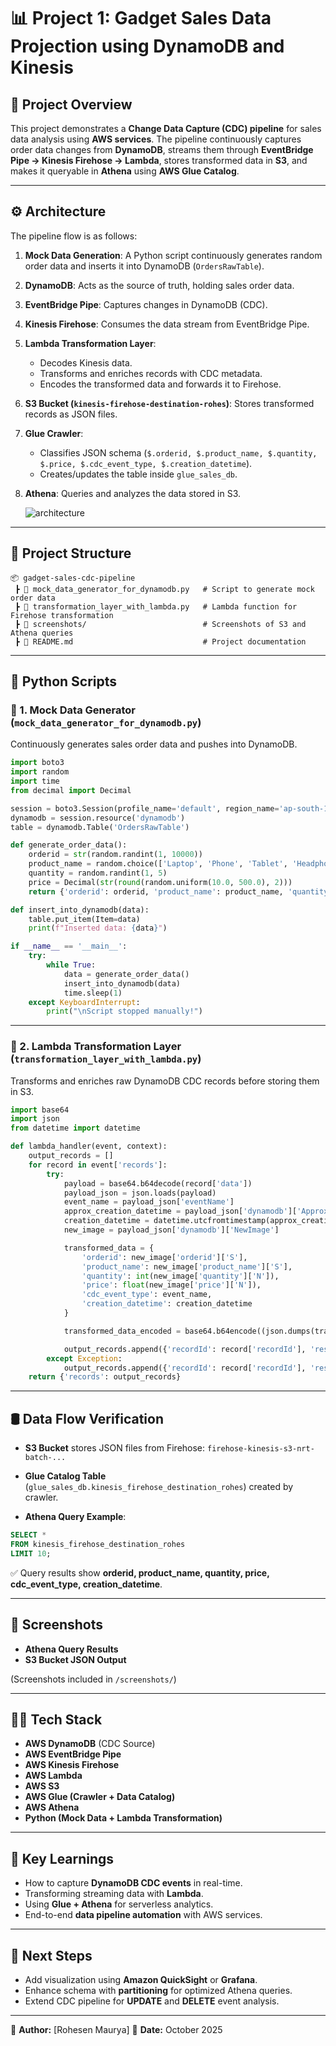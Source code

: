 # 📊 Project 1: Gadget Sales Data Projection using DynamoDB and Kinesis

## 🚀 Project Overview

This project demonstrates a **Change Data Capture (CDC) pipeline** for sales data analysis using **AWS services**.
The pipeline continuously captures order data changes from **DynamoDB**, streams them through **EventBridge Pipe → Kinesis Firehose → Lambda**, stores transformed data in **S3**, and makes it queryable in **Athena** using **AWS Glue Catalog**.

---

## ⚙️ Architecture

The pipeline flow is as follows:

1. **Mock Data Generation**: A Python script continuously generates random order data and inserts it into DynamoDB (`OrdersRawTable`).
2. **DynamoDB**: Acts as the source of truth, holding sales order data.
3. **EventBridge Pipe**: Captures changes in DynamoDB (CDC).
4. **Kinesis Firehose**: Consumes the data stream from EventBridge Pipe.
5. **Lambda Transformation Layer**:

   * Decodes Kinesis data.
   * Transforms and enriches records with CDC metadata.
   * Encodes the transformed data and forwards it to Firehose.
6. **S3 Bucket (`kinesis-firehose-destination-rohes`)**: Stores transformed records as JSON files.
7. **Glue Crawler**:

   * Classifies JSON schema (`$.orderid, $.product_name, $.quantity, $.price, $.cdc_event_type, $.creation_datetime`).
   * Creates/updates the table inside `glue_sales_db`.
8. **Athena**: Queries and analyzes the data stored in S3.

   ![architecture](architecture.jpg)
---

## 📂 Project Structure

```
📦 gadget-sales-cdc-pipeline
 ┣ 📜 mock_data_generator_for_dynamodb.py   # Script to generate mock order data
 ┣ 📜 transformation_layer_with_lambda.py   # Lambda function for Firehose transformation
 ┣ 📂 screenshots/                          # Screenshots of S3 and Athena queries
 ┣ 📜 README.md                             # Project documentation
```

---

## 📝 Python Scripts

### 🔹 1. Mock Data Generator (`mock_data_generator_for_dynamodb.py`)

Continuously generates sales order data and pushes into DynamoDB.

```python
import boto3
import random
import time
from decimal import Decimal

session = boto3.Session(profile_name='default', region_name='ap-south-1')
dynamodb = session.resource('dynamodb')
table = dynamodb.Table('OrdersRawTable')

def generate_order_data():
    orderid = str(random.randint(1, 10000))
    product_name = random.choice(['Laptop', 'Phone', 'Tablet', 'Headphones', 'Charger'])
    quantity = random.randint(1, 5)
    price = Decimal(str(round(random.uniform(10.0, 500.0), 2)))
    return {'orderid': orderid, 'product_name': product_name, 'quantity': quantity, 'price': price}

def insert_into_dynamodb(data):
    table.put_item(Item=data)
    print(f"Inserted data: {data}")

if __name__ == '__main__':
    try:
        while True:
            data = generate_order_data()
            insert_into_dynamodb(data)
            time.sleep(1)
    except KeyboardInterrupt:
        print("\nScript stopped manually!")
```

---

### 🔹 2. Lambda Transformation Layer (`transformation_layer_with_lambda.py`)

Transforms and enriches raw DynamoDB CDC records before storing them in S3.

```python
import base64
import json
from datetime import datetime

def lambda_handler(event, context):
    output_records = []
    for record in event['records']:
        try:
            payload = base64.b64decode(record['data'])
            payload_json = json.loads(payload)
            event_name = payload_json['eventName']
            approx_creation_datetime = payload_json['dynamodb']['ApproximateCreationDateTime']
            creation_datetime = datetime.utcfromtimestamp(approx_creation_datetime).isoformat() + 'Z'
            new_image = payload_json['dynamodb']['NewImage']

            transformed_data = {
                'orderid': new_image['orderid']['S'],
                'product_name': new_image['product_name']['S'],
                'quantity': int(new_image['quantity']['N']),
                'price': float(new_image['price']['N']),
                'cdc_event_type': event_name,
                'creation_datetime': creation_datetime
            }

            transformed_data_encoded = base64.b64encode((json.dumps(transformed_data) + '\n').encode('utf-8')).decode('utf-8')

            output_records.append({'recordId': record['recordId'], 'result': 'Ok', 'data': transformed_data_encoded})
        except Exception:
            output_records.append({'recordId': record['recordId'], 'result': 'ProcessingFailed', 'data': record['data']})
    return {'records': output_records}
```

---

## 🛢️ Data Flow Verification

* **S3 Bucket** stores JSON files from Firehose:
  `firehose-kinesis-s3-nrt-batch-...`

* **Glue Catalog Table** (`glue_sales_db.kinesis_firehose_destination_rohes`) created by crawler.

* **Athena Query Example**:

```sql
SELECT * 
FROM kinesis_firehose_destination_rohes
LIMIT 10;
```

✅ Query results show **orderid, product_name, quantity, price, cdc_event_type, creation_datetime**.

---

## 📸 Screenshots

* **Athena Query Results**
* **S3 Bucket JSON Output**

(Screenshots included in `/screenshots/`)

---

## 🧑‍💻 Tech Stack

* **AWS DynamoDB** (CDC Source)
* **AWS EventBridge Pipe**
* **AWS Kinesis Firehose**
* **AWS Lambda**
* **AWS S3**
* **AWS Glue (Crawler + Data Catalog)**
* **AWS Athena**
* **Python (Mock Data + Lambda Transformation)**

---

## 🎯 Key Learnings

* How to capture **DynamoDB CDC events** in real-time.
* Transforming streaming data with **Lambda**.
* Using **Glue + Athena** for serverless analytics.
* End-to-end **data pipeline automation** with AWS services.

---

## 📌 Next Steps

* Add visualization using **Amazon QuickSight** or **Grafana**.
* Enhance schema with **partitioning** for optimized Athena queries.
* Extend CDC pipeline for **UPDATE** and **DELETE** event analysis.

---

🔗 **Author:** [Rohesen Maurya]
📅 **Date:** October 2025
